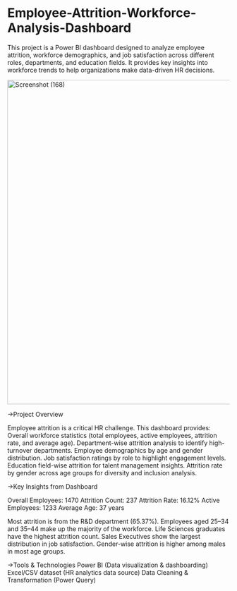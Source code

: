 # Employee-Attrition-Workforce-Analysis-Dashboard

This project is a Power BI dashboard designed to analyze employee attrition, workforce demographics, and job satisfaction across different roles, departments, and education fields. It provides key insights into workforce trends to help organizations make data-driven HR decisions.


<img width="1304" height="736" alt="Screenshot (168)" src="https://github.com/user-attachments/assets/6f1826f4-dd06-453a-874a-bb1199a086e8" />


->Project Overview

Employee attrition is a critical HR challenge. This dashboard provides:
Overall workforce statistics (total employees, active employees, attrition rate, and average age).
Department-wise attrition analysis to identify high-turnover departments.
Employee demographics by age and gender distribution.
Job satisfaction ratings by role to highlight engagement levels.
Education field-wise attrition for talent management insights.
Attrition rate by gender across age groups for diversity and inclusion analysis.

->Key Insights from Dashboard

Overall Employees: 1470
Attrition Count: 237
Attrition Rate: 16.12%
Active Employees: 1233
Average Age: 37 years

Most attrition is from the R&D department (65.37%).
Employees aged 25–34 and 35–44 make up the majority of the workforce.
Life Sciences graduates have the highest attrition count.
Sales Executives show the largest distribution in job satisfaction.
Gender-wise attrition is higher among males in most age groups.

->Tools & Technologies
Power BI (Data visualization & dashboarding)
Excel/CSV dataset (HR analytics data source)
Data Cleaning & Transformation (Power Query)
